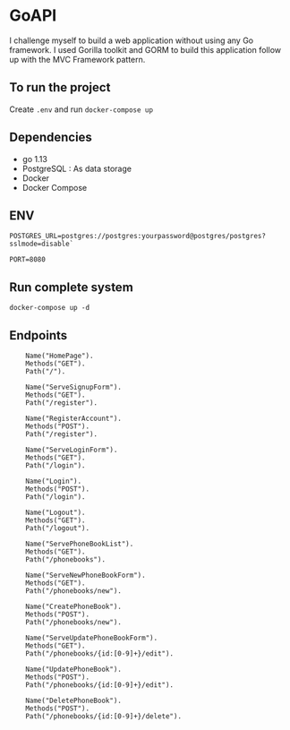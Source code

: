 # GoAPI

I challenge myself to build a web application without using any Go framework. I used Gorilla toolkit and GORM to build this application follow up with the MVC Framework pattern.

## To run the project
Create `.env` and run `docker-compose up`

## Dependencies
* go 1.13
* PostgreSQL : As data storage
* Docker
* Docker Compose

## ENV

```
POSTGRES_URL=postgres://postgres:yourpassword@postgres/postgres?sslmode=disable`

PORT=8080
```

## Run complete system

```
docker-compose up -d
```


## Endpoints

		Name("HomePage").
		Methods("GET").
		Path("/").
    
		Name("ServeSignupForm").
		Methods("GET").
		Path("/register").
	
		Name("RegisterAccount").
		Methods("POST").
		Path("/register").
	
		Name("ServeLoginForm").
		Methods("GET").
		Path("/login").

		Name("Login").
		Methods("POST").
		Path("/login").

		Name("Logout").
		Methods("GET").
		Path("/logout").
		
		Name("ServePhoneBookList").
		Methods("GET").
		Path("/phonebooks").
	
		Name("ServeNewPhoneBookForm").
		Methods("GET").
		Path("/phonebooks/new").

		Name("CreatePhoneBook").
		Methods("POST").
		Path("/phonebooks/new").

		Name("ServeUpdatePhoneBookForm").
		Methods("GET").
		Path("/phonebooks/{id:[0-9]+}/edit").

		Name("UpdatePhoneBook").
		Methods("POST").
		Path("/phonebooks/{id:[0-9]+}/edit").

		Name("DeletePhoneBook").
		Methods("POST").
		Path("/phonebooks/{id:[0-9]+}/delete").
